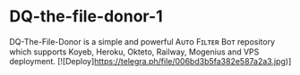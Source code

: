 # DQ-the-file-donor-1
DQ-The-File-Donor is a simple and powerful Aᴜᴛᴏ Fɪʟᴛᴇʀ Bᴏᴛ repository which supports Koyeb, Heroku, Okteto, Railway, Mogenius and VPS deployment.
[![Deploy]https://telegra.ph/file/006bd3b5fa382e587a2a3.jpg)]
